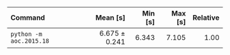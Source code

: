 | Command | Mean [s] | Min [s] | Max [s] | Relative |
|:---|---:|---:|---:|---:|
| `python -m aoc.2015.18` | 6.675 ± 0.241 | 6.343 | 7.105 | 1.00 |
